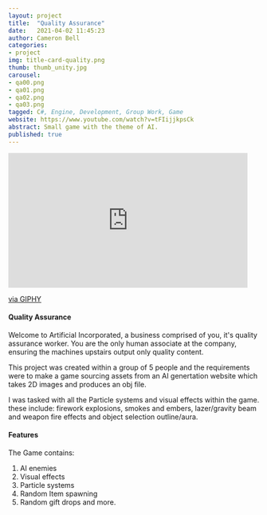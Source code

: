 ```yaml
---
layout: project
title:  "Quality Assurance"
date:   2021-04-02 11:45:23
author: Cameron Bell
categories:
- project
img: title-card-quality.png
thumb: thumb_unity.jpg
carousel:
- qa00.png
- qa01.png
- qa02.png
- qa03.png
tagged: C#, Engine, Development, Group Work, Game
website: https://www.youtube.com/watch?v=tFIijjkpsCk
abstract: Small game with the theme of AI. 
published: true
---
```

<iframe src="https://giphy.com/embed/9HjZcNSz6cFux3vOFt" width="480" height="270" frameBorder="0" class="giphy-embed" allowFullScreen></iframe><p><a href="https://giphy.com/gifs/9HjZcNSz6cFux3vOFt">via GIPHY</a></p>

#### Quality Assurance
Welcome to Artificial Incorporated, a business comprised of you, it's quality assurance worker. You are the only human associate at the company, ensuring the machines upstairs output only quality content.

This project was created within a group of 5 people and the requirements were to make a game sourcing assets from an AI genertation website which takes 2D images and produces an obj file.

I was tasked with all the Particle systems and visual effects within the game. these include: firework explosions, smokes and embers, lazer/gravity beam and weapon fire effects and object selection outline/aura.
#### Features
The Game contains:
1. AI enemies
2. Visual effects
3. Particle systems
4. Random Item spawning
5. Random gift drops 
and more.
